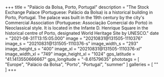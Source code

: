 +++
title = "Palácio da Bolsa, Porto, Portugal"
description = "The Stock Exchange Palace (Portuguese: Palácio da Bolsa) is a historical building in Porto, Portugal. The palace was built in the 19th century by the city's Commercial Association (Portuguese: Associação Comercial do Porto) in Neoclassical style. It is located in the Infante D. Henrique Square in the historical centre of Porto, designated World Heritage Site by UNESCO."
date = "2021-08-31T13:15:05.000"
image = "20210831@131505-1110376"
image_s = "20210831@131505-1110376-s"
image_width_s = "293"
image_height_s = "400"
image_xl = "20210831@131505-1110376-xl"
image_width_xl = "749"
image_height_xl = "1024"
gps_latitude = "41.1413550666667"
gps_longitude = "-8.61579635"
phototags = [ "Europe", "Palácio da Bolsa", "Porto", "Portugal", "summer" ]
galleries = [ "" ]
+++
